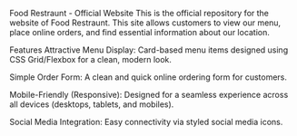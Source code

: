

Food Restraunt - Official Website
This is the official repository for the website of Food Restraunt. This site allows customers to view our menu, place online orders, and find essential information about our location.

 
 Features
Attractive Menu Display: Card-based menu items designed using CSS Grid/Flexbox for a clean, modern look.

Simple Order Form: A clean and quick online ordering form for customers.

Mobile-Friendly (Responsive): Designed for a seamless experience across all devices (desktops, tablets, and mobiles).

Social Media Integration: Easy connectivity via styled social media icons.
